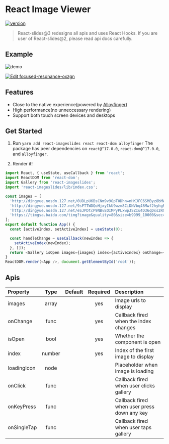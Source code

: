 # React Image Viewer

[![version](https://img.shields.io/npm/v/react-imageslides)](https://www.npmjs.com/package/react-imageslides)

> React-slides@3 redesigns all apis and uses React Hooks. If you are user of React-slides@2, please read api docs carefully.

## Example

![demo](demo/demo.gif)

[![Edit focused-resonance-oxzgn](https://codesandbox.io/static/img/play-codesandbox.svg)](https://codesandbox.io/s/focused-resonance-oxzgn?fontsize=14&hidenavigation=1&theme=dark)

## Features

- Close to the native experience(powered by [Alloyfinger](https://github.com/AlloyTeam/AlloyFinger))
- High performance(no unneccessary rendering)
- Support both touch screen devices and desktops

## Get Started

1.  Run `yarn add react-imageslides react react-dom alloyfinger`
    The package has peer dependencies on `react@^17.0.0`, `react-dom@^17.0.0`, and `alloyfinger`.

2.  Render it!

```js
import React, { useState, useCallback } from 'react';
import ReactDOM from 'react-dom';
import Gallery from 'react-imageslides';
import 'react-imageslides/lib/index.css';

const images = [
  'http://dingyue.nosdn.127.net/0UDLpU6BsCNm9v9OpT0Dhn=nHKJFC6SMByz8bMWxFM=1t1531988836046compressflag.jpeg',
  'http://dingyue.nosdn.127.net/9sFTTWDQoHjxyIkU9wzm8CiDNVbq48Mwf2hyhgRghxA5O1527909480497compressflag.jpeg',
  'http://dingyue.nosdn.127.net/eSJPDtcP9NBvEOIMPyPLxwpJSZIu4D36qDss2RGQjNHBp1531990042001compressflag.jpeg',
  'https://timgsa.baidu.com/timg?image&quality=80&size=b9999_10000&sec=1503235534249&di=4c198d5a305627d12e5dae4c581c9e57&imgtype=0&src=http%3A%2F%2Fimg2.niutuku.com%2Fdesk%2Fanime%2F0529%2F0529-17277.jpg',
];
export default function App() {
  const [activeIndex, setActiveIndex] = useState(0);

  const handleChange = useCallback(newIndex => {
    setActiveIndex(newIndex);
  }, []);
  return <Gallery isOpen images={images} index={activeIndex} onChange={handleChange} />;
}
ReactDOM.render(<App />, document.getElementById('root'));
```

## Apis

| Property    |  Type  | Default | Required | Description                                 |
| :---------- | :----: | :-----: | :------: | :------------------------------------------ |
| images      | array  |         |   yes    | Image urls to display                       |
| onChange    |  func  |         |   yes    | Callback fired when the index changes       |
| isOpen      |  bool  |         |   yes    | Whether the component is open               |
| index       | number |         |   yes    | Index of the first image to display         |
| loadingIcon |  node  |         |          | Placeholder when image is loading           |
| onClick     |  func  |         |          | Callback fired when user clicks gallery     |
| onKeyPress  |  func  |         |          | Callback fired when user press down any key |
| onSingleTap |  func  |         |          | Callback fired when user taps gallery       |

